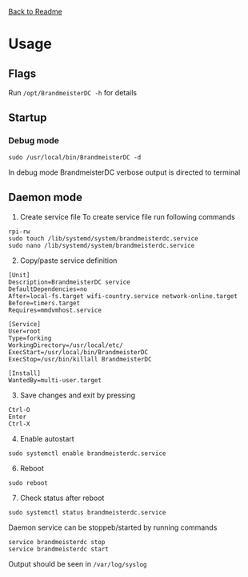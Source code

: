 [Back to Readme](README.md "Back to Readme")

# Usage

## Flags
Run `/opt/BrandmeisterDC -h` for details

## Startup

### Debug mode
```
sudo /usr/local/bin/BrandmeisterDC -d
```
In debug mode BrandmeisterDC verbose output is directed to terminal

## Daemon mode
1. Create service file
To create service file run following commands
```
rpi-rw
sudo touch /lib/systemd/system/brandmeisterdc.service
sudo nano /lib/systemd/system/brandmeisterdc.service
```
2. Copy/paste service definition
```
[Unit]
Description=BrandmeisterDC service
DefaultDependencies=no
After=local-fs.target wifi-country.service network-online.target
Before=timers.target
Requires=mmdvmhost.service

[Service]
User=root
Type=forking
WorkingDirectory=/usr/local/etc/
ExecStart=/usr/local/bin/BrandmeisterDC
ExecStop=/usr/bin/killall BrandmeisterDC

[Install]
WantedBy=multi-user.target
```
3. Save changes and exit by pressing
```
Ctrl-O
Enter
Ctrl-X
```
4. Enable autostart
```
sudo systemctl enable brandmeisterdc.service
```
6. Reboot
```
sudo reboot
```
7. Check status after reboot
```
sudo systemctl status brandmeisterdc.service
```

Daemon service can be stoppeb/started by running commands
```
service brandmeisterdc stop
service brandmeisterdc start
```
Output should be seen in `/var/log/syslog`
